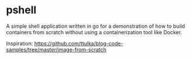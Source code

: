 # pshell
A simple shell application written in go for a demonstration of how to build containers from scratch without using a containerization tool like Docker.

Inspiration: https://github.com/ttulka/blog-code-samples/tree/master/image-from-scratch
